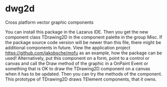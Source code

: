 # dwg2d
Cross platform vector graphic components

You can install this package in the Lazarus IDE. Then you get the new component class TDrawing2D in the component palette in the group Misc. If the package source code version will be newer than this file, there might be additional components in future. View the application project https://github.com/jakobsche/mofu as an example, how the package can be used! Alternatively, put this component on a form, point to a control or canvas and call the Draw method of the graphic in a OnPaint Event or something that is OK to draw the TDrawing2D component on a canvas when it has to be updated. Then you can try the methods of the component. This prototype of TDrawing2D draws TElement components, that it owns.

